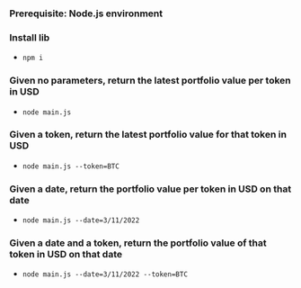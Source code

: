 ### Prerequisite: Node.js environment

### Install lib
* `npm i`

### Given no parameters, return the latest portfolio value per token in USD
* `node main.js`

### Given a token, return the latest portfolio value for that token in USD
* `node main.js --token=BTC`

### Given a date, return the portfolio value per token in USD on that date
* `node main.js --date=3/11/2022`

### Given a date and a token, return the portfolio value of that token in USD on that date
* `node main.js --date=3/11/2022 --token=BTC`
